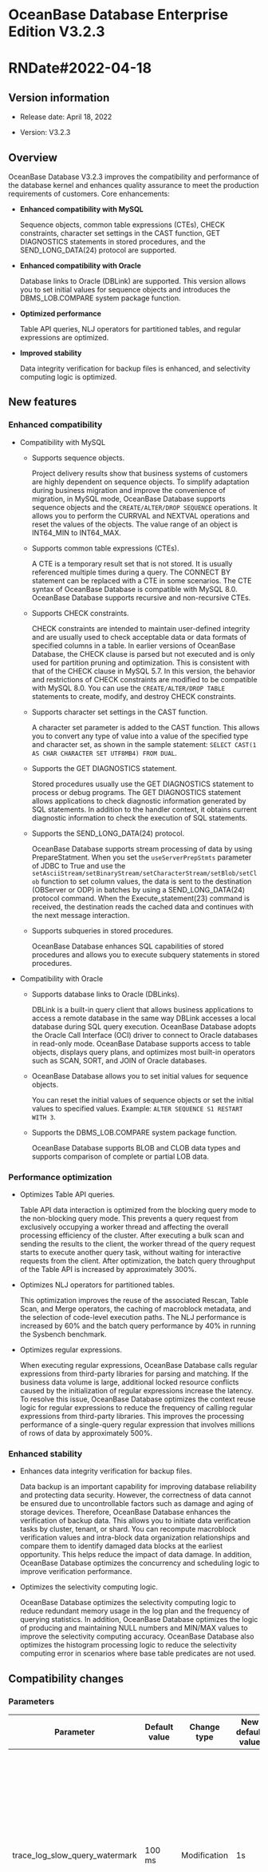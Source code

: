 # OceanBase Database Enterprise Edition V3.2.3

# RNDate#2022-04-18

## Version information


* Release date: April 18, 2022

* Version: V3.2.3

## Overview


OceanBase Database V3.2.3 improves the compatibility and performance of the database kernel and enhances quality assurance to meet the production requirements of customers. Core enhancements:

* **Enhanced compatibility with MySQL**

   Sequence objects, common table expressions (CTEs), CHECK constraints, character set settings in the CAST function, GET DIAGNOSTICS statements in stored procedures, and the SEND_LONG_DATA(24) protocol are supported.

* **Enhanced compatibility with Oracle**

   Database links to Oracle (DBLink) are supported. This version allows you to set initial values for sequence objects and introduces the DBMS_LOB.COMPARE system package function.

* **Optimized performance**

   Table API queries, NLJ operators for partitioned tables, and regular expressions are optimized.

* **Improved stability**

   Data integrity verification for backup files is enhanced, and selectivity computing logic is optimized.

## New features


### Enhanced compatibility

* Compatibility with MySQL

   * Supports sequence objects.

      Project delivery results show that business systems of customers are highly dependent on sequence objects. To simplify adaptation during business migration and improve the convenience of migration, in MySQL mode, OceanBase Database supports sequence objects and the `CREATE/ALTER/DROP SEQUENCE` operations. It allows you to perform the CURRVAL and NEXTVAL operations and reset the values of the objects. The value range of an object is INT64_MIN to INT64_MAX. 
      <!--For more information, see [SEQUENCE](https://www.oceanbase.com/docs/enterprise-oceanbase-database-cn-10000000000357894).-->

   * Supports common table expressions (CTEs).

      A CTE is a temporary result set that is not stored. It is usually referenced multiple times during a query. The CONNECT BY statement can be replaced with a CTE in some scenarios. The CTE syntax of OceanBase Database is compatible with MySQL 8.0. OceanBase Database supports recursive and non-recursive CTEs. 
      <!--For more information, see [Common table expressions](https://www.oceanbase.com/docs/enterprise-oceanbase-database-cn-10000000000356915).-->

   * Supports CHECK constraints.

      CHECK constraints are intended to maintain user-defined integrity and are usually used to check acceptable data or data formats of specified columns in a table. In earlier versions of OceanBase Database, the CHECK clause is parsed but not executed and is only used for partition pruning and optimization. This is consistent with that of the CHECK clause in MySQL 5.7. In this version, the behavior and restrictions of CHECK constraints are modified to be compatible with MySQL 8.0. You can use the `CREATE/ALTER/DROP TABLE` statements to create, modify, and destroy CHECK constraints. 
      <!--For more information, see [CHECK constraints](https://www.oceanbase.com/docs/enterprise-oceanbase-database-cn-10000000000357194).-->

   * Supports character set settings in the CAST function.

      A character set parameter is added to the CAST function. This allows you to convert any type of value into a value of the specified type and character set, as shown in the sample statement: `SELECT CAST(1 AS CHAR CHARACTER SET UTF8MB4) FROM DUAL`.

   * Supports the GET DIAGNOSTICS statement.

      Stored procedures usually use the GET DIAGNOSTICS statement to process or debug programs. The GET DIAGNOSTICS statement allows applications to check diagnostic information generated by SQL statements. In addition to the handler context, it obtains current diagnostic information to check the execution of SQL statements.

   * Supports the SEND_LONG_DATA(24) protocol.

      OceanBase Database supports stream processing of data by using PrepareStatment. When you set the `useServerPrepStmts` parameter of JDBC to True and use the `setAsciiStream/setBinaryStream/setCharacterStream/setBlob/setClob` function to set column values, the data is sent to the destination (OBServer or ODP) in batches by using a SEND_LONG_DATA(24) protocol command. When the Execute_statement(23) command is received, the destination reads the cached data and continues with the next message interaction.

   * Supports subqueries in stored procedures.

      OceanBase Database enhances SQL capabilities of stored procedures and allows you to execute subquery statements in stored procedures.

* Compatibility with Oracle

   * Supports database links to Oracle (DBLinks).

      DBLink is a built-in query client that allows business applications to access a remote database in the same way DBLink accesses a local database during SQL query execution. OceanBase Database adopts the Oracle Call Interface (OCI) driver to connect to Oracle databases in read-only mode. OceanBase Database supports access to table objects, displays query plans, and optimizes most built-in operators such as SCAN, SORT, and JOIN of Oracle databases. 
      <!--For more information, see [Manage DBLinks](https://www.oceanbase.com/docs/enterprise-oceanbase-database-cn-10000000000354983).-->

   * OceanBase Database allows you to set initial values for sequence objects.

      You can reset the initial values of sequence objects or set the initial values to specified values. Example: `ALTER SEQUENCE S1 RESTART WITH 3`.

   * Supports the DBMS_LOB.COMPARE system package function.

      OceanBase Database supports BLOB and CLOB data types and supports comparison of complete or partial LOB data. 
      <!--For more information, see [COMPARE](https://www.oceanbase.com/docs/enterprise-oceanbase-database-cn-10000000000356502).-->

### Performance optimization

* Optimizes Table API queries.

   Table API data interaction is optimized from the blocking query mode to the non-blocking query mode. This prevents a query request from exclusively occupying a worker thread and affecting the overall processing efficiency of the cluster. After executing a bulk scan and sending the results to the client, the worker thread of the query request starts to execute another query task, without waiting for interactive requests from the client. After optimization, the batch query throughput of the Table API is increased by approximately 300%.

* Optimizes NLJ operators for partitioned tables.

   This optimization improves the reuse of the associated Rescan, Table Scan, and Merge operators, the caching of macroblock metadata, and the selection of code-level execution paths. The NLJ performance is increased by 60% and the batch query performance by 40% in running the Sysbench benchmark.

* Optimizes regular expressions.

   When executing regular expressions, OceanBase Database calls regular expressions from third-party libraries for parsing and matching. If the business data volume is large, additional locked resource conflicts caused by the initialization of regular expressions increase the latency. To resolve this issue, OceanBase Database optimizes the context reuse logic for regular expressions to reduce the frequency of calling regular expressions from third-party libraries. This improves the processing performance of a single-query regular expression that involves millions of rows of data by approximately 500%.

### Enhanced stability

* Enhances data integrity verification for backup files.

   Data backup is an important capability for improving database reliability and protecting data security. However, the correctness of data cannot be ensured due to uncontrollable factors such as damage and aging of storage devices. Therefore, OceanBase Database enhances the verification of backup data. This allows you to initiate data verification tasks by cluster, tenant, or shard. You can recompute macroblock verification values and intra-block data organization relationships and compare them to identify damaged data blocks at the earliest opportunity. This helps reduce the impact of data damage. In addition, OceanBase Database optimizes the concurrency and scheduling logic to improve verification performance.

* Optimizes the selectivity computing logic.

   OceanBase Database optimizes the selectivity computing logic to reduce redundant memory usage in the log plan and the frequency of querying statistics. In addition, OceanBase Database optimizes the logic of producing and maintaining NULL numbers and MIN/MAX values to improve the selectivity computing accuracy. OceanBase Database also optimizes the histogram processing logic to reduce the selectivity computing error in scenarios where base table predicates are not used.

## Compatibility changes


### Parameters

| Parameter | Default value | Change type | New default value | Description |
|--------------------------------|-------|------|-------|----------------------------------------------------------------|
| trace_log_slow_query_watermark | 100 ms | Modification | 1s | Specifies the execution time threshold for queries. A query whose execution time exceeds this threshold is recorded as a slow query in trace logs. The default value is changed to 1s to prevent massive logs from affecting the performance when the system is overloaded.  |
| enable_merge_by_turn | True | Modification | False | Specifies whether to enable the multi-zone rotating compaction strategy. This strategy is disabled for business applications in most scenarios to speed up compactions.  |
| clog_sync_time_warn_threshold | 100 ms | Modification | 1s | Specifies the time threshold of transaction log synchronization between the leader and follower. If the synchronization time exceeds the threshold, alerts are sent. The default value is modified based on the performance of business applications in most scenarios.  |
| clog_sync_time_warn_threshold | 5 | Modification | 100 | Specifies the number of minor freezes between two major freezes.  The default value is increased to avoid business jitters caused by frequent major compactions.  |

### Behavior changes

* In MySQL mode, the behavior of CHECK constraints is changed to be compatible with MySQL 8.0. The earlier versions are compatible with MySQL 5.7.

   * Compatible with MySQL 5.7: CHECK constraints with duplicate names are not allowed in the same table but are allowed in different tables of the same database.

   * Compatible with MySQL 8.0: CHECK constraints with duplicate names are not allowed in the same table or in different tables of the same database.

   * An earlier version may contain CHECK constraints with duplicate names. After you upgrade OceanBase Database to this version, you must modify the duplicate names.

* In Oracle mode, OceanBase Database returns an error if you update a field in the UPDATE statement multiple times, which is the same in Oracle.

## Upgrade path


* Upgrade from V3.2.1 or V3.2.2 to V3.2.3 is supported.

* Upgrade from V3.1.2 to V3.2.3 is supported. You must download the software packages V3.2.0, V3.2.1, and V3.2.2 and upload them to OceanBase Cloud Platform (OCP).

* Upgrade from V2.2.77 is supported. You must upgrade OceanBase Database to V3.1.2 first and then to V3.2.3.

## Supported components


The following table describes the recommended versions of components used with OceanBase Database V3.2.3.

| Component | Version |
|------------------|----------|
| ODP | V3.2.3 |
| OCP | V3.2.3 |
| ODC | V3.2.3 |
| OMS | V3.3.0 |
| OBCI | V2.0.2 |
| ECOB | V1.1.6 |
| JDBC | V2.2.9 |
| OBClient | V2.1.1.2 |
| OBLOADER/OBDUMPER | V2.3.0 |

## Fixed issues


* CLOG files cannot be opened when system file handles are insufficient.

* An error occurs if you use the `CREATE TABLE AS` statement to create a partitioned table in MySQL mode.

* Restored tenant statistics cannot be updated for a long time. This causes inaccuracy of the SQL plan.

* The length of a table name in MySQL mode is inconsistent with the maximum length in a MySQL database.

## V3.2.3 BP1

### Version information

* Release date: April 29, 2022
* Version: V3.2.3 BP1

### Enhanced features

* The keyword DISTINCTROW is supported in MySQL mode.

### Compatibility changes

* The value range of the `high_priority_net_thread_count` parameter is changed to 0-64.

### Fixed issues

* The adaptation issue between the DBLink and ODP is fixed by adding the cluster name.
* The leader is immediately switched after a DELETE transaction is committed. This leads to transient data inconsistency in read-only queries that are executed on the new leader because the transaction information is not fully obtained in time.

## V3.2.3 BP2

### Version information

* Release date: May 30, 2022
* Version: V3.2.3 BP2

### Enhanced features

* The export of table data directly to an Alibaba Cloud Object Storage Service `(OSS)` bucket by running the SELECT INTO command is supported.
* The DETERMINISTIC property is supported for stored procedures and methods in MySQL mode.

### Fixed issues

* The local index scheduling job does not end when it is complete, which leads to log spamming.
* After a session is killed, the record of the session still exists in the `__all_virtual_processlist` table.
* The execution of SQL statements returns the error code 4013 because the OBServer and the client use different character sets.
* When a minority of replicas fail, the obtained information about the replica table is incorrect because of the delayed update of the location cache.
* The query of the information_schema.columns view in MySQL mode by using a null condition returns incorrect column values.
* It takes quite some time to get the value of data_size in a scan of the `__all_virtual_storage_stat table`.

## V3.2.3 BP3

### Version information

* Release date: June 22, 2022
* Version: V3.2.3 BP3

### Enhanced features

* The SM4 algorithm is supported for transparent data encryption (TDE).
* In Oracle mode, default values of column fields can be defined by using the Sequence function.
* Stored procedures support the definition and use of struct functions.
* The performance of the Limit operator is improved. The Limit operator can be pushed down to the Join operator.
* You can specify a character set for files by using the `SELECT INTO` statement.

### Added parameters

* The cluster-level parameter `_load_tde_encrypt_engine` is added. This parameter specifies whether to load the qualified encryption engine provided by BabaSSL for data encryption. The default value NONE indicates that no encryption engine is loaded. When the parameter is set to `"antssm_sm4"`, the encryption engine is loaded. To use the encryption engine, you must install the encryption software module in advance.
   Fixed issues
* Logs are generated excessively with the size overflow issue.
* The observer process unexpectedly exits due to an "array index out of bounds" error in the fast parse phase.
* In Oracle mode, when a prepared statement is enabled, the return value of the NUMTODSINTERVAL() function is truncated to a specific precision.
* After deadlock detection is enabled, memory usage of LockWaitMgr in the sys tenant is high.
* In Oracle mode, a character set conversion error occurs when a DBLink is created to query data in the Oracle database.
* When a lock conflict occurs during the execution of a stored procedure, the SQL statements that have been executed are not rolled back.
* In the parallel execution framework, duplicate data is returned for queries because the pushdown of operator filtering fails.
* A syntax error occurs when a hint is specified in the Update clause of the MERGE INFO statement.
* In Oracle mode, an error occurs when the DBMS_JOB package is used to create a scheduled task, and a value is assigned to the INTERVAL parameter to extract the date.
* In Oracle mode, a compilation error is returned when the `SELECT INFO` statement is used in a stored procedure to define a cursor.
* When the plan cache reaches the upper limit, the execution of setAutoCommit fails after the client restarts.
* In MySQL mode, an error occurs when a trigger is executed by using an INSERT statement to insert an object into a column of the SET data type.
* The queue_time field is displayed as a negative value in the `v$sql_audit` view.
* The error code 4013 is frequently returned when SELECT statements are concurrently executed after I/O throttling is enabled.
* An error occurs when an array element in a stored procedure directly calls a member function.
* Clog files are migrated upon a server failure, which leads to the result that renamed files are not persistently stored on the disk.

### Considerations

* For V3.2.2 and later, if the value of the `ob_enable_batched_multi_statement` parameter is set to True in batch processing scenarios such as BenchmarkSQL TPC-C benchmark, the performance is degraded. We recommend that you use the default value False.
* We recommend that the number of partitions created on a single OBServer does not exceed 100,000.

## V3.2.3 BP4

### Version information

* Release date: August 5, 2022
* Version: V3.2.3 BP4

### Enhanced features

* Table-level hints can be set in parallel. Example: `select/*+ parallel(a 2) */ * from t1 a;`.
* The debugging stability is enhanced for stored procedures. Debugging on the ARM platform is supported.
* Adding partitions is supported in specific scenarios. You can add partitions at the beginning or in the middle of RANGE-partitioned tables. When you add a partition, make sure that no data is written to this partition. You can enable this feature by using the tenant-level parameter `_enable_add_between_range_partitions`.

### Compatibility changes

* The display of version numbers is changed. You can use the `select version()` function to query the version number compatible with MySQL, such as 5.7.25-OceanBase-v3.2.3.1. You can customize the settings of compatible version numbers. You can use the `select ob_version()` function to query the version number of OceanBase Database, such as V3.2.3.1.
* In MySQL mode, the definition and acquisition of the system variable have_query_cache are supported. The value of this system variable is always NO.
* In MySQL mode, the NO_ZERO_DATE and ERROR_FOR_DIVISION_BY_ZERO modes are added, and the NO_AUTO_CREATE_USER, and NO_ENGINE_SUBSTITUTION modes are supported.
* In Oracle mode, the value of the data_length field in the ALL_TAB_COLUMNS view is compatible with the field length in Oracle.
* In Oracle mode, the length of a created variable array must be a positive integer.
* The cluster-level parameter `_enable_fuse_row_cache` is added. This parameter specifies whether to use the snapshot version to check whether the row cache is invalid. The default value is FALSE.

### Supported components

The MySQL-compatible version numbers in MySQL mode are displayed since OceanBase Database V3.2.3 BP4. The following table lists the versions of the required components.
|Component|Version|
|---|----|
|ODP|	V3.2.3.2|
|OCP	|V3.3.2|
|ODC	|V3.3.3|
|OMS	|V3.3.1|
|OBCI	|V2.0.2|
|ECOB	|V1.1.6|
|JDBC	|V2.2.10.2|
|OBClient	|V2.1.1.3|
|OBLOADER/OBDUMPER	|V3.0.1|

### Fixed issues

* In Oracle mode, the observer process unexpectedly exits due to a query that uses the ORA_ROWSCN pseudocolumn.
* If you do not specify to rebuild the global indexes when you drop or truncate a partition, the subsequent locality change may be suspended.
* After physical backups are restored, the latest data records cannot be queried due to inconsistent log IDs.
* When you call a member procedure in a user-defined type, the system reports an error indicating that the number of parameters is incorrect.
* In Oracle mode, if the Oracle character set is set to `WE8ISO8859P1`, an error occurs when you create a DBLink to query data in a table.
* The recovery of a tenant fails because the locality of the tenant is inconsistent with that of the tables.
* The returned results are incorrect when the ROLLUP operator contains columns of the INTERVAL DAY type.
* An error occurs when the CONVERT function is used to convert non-binary data.
* The OBServer stops services due to a deadlock caused by the failure in applying for memory for log printing.
* The query results returned for the window functions using ORDER BY NULL are inconsistent with those of MySQL and Oracle.
* When a partition is truncated, the system returns the error code 4016 indicating a timeout.

### Considerations

* Since OceanBase Database V3.2.3 BP4, the MySQL version number format is supported, such as 5.7.25-OceanBase-v3.2.3.1. Use the latest components as required.
* The fourth digit in the version number V3.2.3 BP4 is increased to 1. The fourth digit in the version number is an internal version number and indicates the technical solution for the product upgrade.
* We recommend that the number of partitions created on a single OBServer does not exceed 100,000.

## V3.2.3 BP5

### Version information

* Release date: September 9, 2022
* Version: V3.2.3 BP5

### Enhanced features

* Prepared statements are supported in SQL texts. The Prepared Statement API uses the binary protocol and achieves higher execution efficiency than the interactive SQL API. To use the Prepared Statement API, perform the following steps:
   ○ Use the PREPARE statement to prepare an SQL statement for execution. `PREPARE stmt1 FROM 'SELECT SQRT(POW(?,2) + POW(?,2))'`;
   ○ Use the EXECUTE statement to execute the prepared statement. `SET @a = 3; SET @b = 4; EXECUTE stmt1 USING @a, @b`;
   ○ Use the DEALLOCATE PREPARE statement to release the prepared statement. `DEALLOCATE PREPARE stmt1`;
* Independent I/O subprocesses of external storage media are supported for backup and restore. During the backup and restore process of OceanBase Database, I/O APIs of underlying storage media (external media) are called, such as the read/write APIs of Network File System (NFS) and Object Storage Service (OSS). To prevent the OBServer from failures exit due the to read/write instability of external storage media, the storage I/O API for backup and restore is decoupled. Independent subprocesses are used to narrow the impact scope of faults. You can enable this feature by using the tenant-level parameter `enable_ob_esi_process`.
* In MySQL mode, the ADDTIME() function is supported to add the specified time interval to the given date and time. Example: `SELECT ADDTIME('2007-12-31 23:59:59.999999', '1 1:1:1.000002');`
* In MySQL mode, the DAYNAME() function is supported to return the name of the workday of the given date.   Example: `SELECT DAYNAME('2018-01-8')`
* Log output is optimized. Unnecessary lbt log entries are deleted from created partitions.
   Compatibility changes
* The cluster-level parameter `enable_ob_esi_process` is added. ESI is short for External Storage Interface. This parameter specifies whether independent subprocesses of external storage media are used for backup and restore. The default value is FALSE. Example: `alter system set enable_ob_esi_process = true;`
* The cluster-level parameter `ob_esi_session_timeout` is added. This parameter specifies the timeout period of the active resources for the independent I/O subprocesses of external storage media. The value range is `[10s, 30m]`. The default value is 1m. Example: `alter system set ob_esi_session_timeout = 40s;`
* The cluster-level parameter `ob_esi_rpc_port` is added. This parameter specifies the communication port between the independent I/O subprocess of the external storage medium and the OBServer. The value range is `(1024, 65536)`. The default value is 2501. Example: `alter system set ob_esi_rpc_port = 10088;`
* The upper limit of window functions is changed. A maximum of 32 window functions are allowed in OceanBase Database in both Oracle and MySQL modes. In Oracle mode, the number of allowed window functions is no longer limited and is consistent with that in Oracle. In MySQL mode, the number of named window functions cannot exceed 127.

### Fixed issues

* When the UNION ALL operator generates a local execution plan, the error code 4225 is returned because no leader check is performed for the queried partitions.
* On the ARM platform, OBServer startup fails due to the compatibility issue of the libunwind library on Kylin OS and Unity Operating System (UOS).
* When batch jobs are run, minor compactions are frequently triggered due to high memory usage of the SqlExecutor module, which then causes the tenant performance to degrade drastically.
* In Oracle mode, if the character set of the tenant is set to GBK, the error code 4285 is returned when the `UTL_I18N.STRING_TO_RAW` function is executed because the character set specified for parameters is invalid.
* During the two-phase commit of an XA transaction, the RPC traffic is heavy due to an excessive number of participants in the commit process, which slows down the advancement of the transaction.
* Major compactions in the system are suspended after the error code 4013 is returned because the checksums of the data table and index table are inconsistent.
* The cluster restart times out due to an excessive number of schema history records.
* When a type is created, the field `AUTHID` is incorrectly displayed as `AS THID`.
* Recovery fails because the consistency checkpoint in the backup files is different from that in recovery verification.
* If you set the parameter type to `object type` when you create a procedure, the parameter is directly generated by the construction method when the procedure is executed, and a warning is generated, indicating `internal error code, arguments: -5180, Incorrect argument type to variable`.
* If a backup task fails to be forcibly canceled, the backup status stays in Stopping.
* In the primary-standby deployment mode, records in the virtual table `__all_server_event_history` expand fast due to frequent execution of the `ALTER SYSTEM CHANGE TENANT` operation on the primary database.
* Custom aggregate functions cannot be called across schemas.
* The error code ORA-00904 is returned when a cursor in PL is triggered by using the ROWID alias.
* In MySQL mode, when the `NO_ZERO_DATE` or `STRICT_ALL_TABLES` mode is used, the query results by using the `STR_TO_DATE` function are different from those in MySQL.
* The error code 1074 is returned when the `CREATE TABLE  AS  SELECT JSON_ARRAY` statement is used to create a table.
* In Oracle mode, the system reports an error indicating PL primary key conflicts when the `OCI_BATCH_ERRORS` handle is executed by using OBCI.
* In MySQL mode, a large number of CPU resources are consumed when ArcGIS expressions are executed in parallel. As a result, the client terminates the execution of the SQL statement. However, the background thread continues the execution.
* When the `__min_full_resource_pool_memory` parameter is set to an abnormal value, the OBServer can still be started.

### Considerations

* Since OceanBase Database V3.2.3 BP4, the MySQL version number format is supported, such as 5.7.25-OceanBase-v3.2.3.1. Use the latest components as required.
* The fourth digit in the version number V3.2.3 BP4 is increased to 1. The fourth digit in the version number is an internal version number and indicates the technical solution for the product upgrade.
* We recommend that the number of partitions created on a single OBServer does not exceed 100,000.
* The OBServer supports text editing by using prepared statements since OceanBase Database V3.2.3 BP5. ODP supports this feature since V3.2.7.1.
